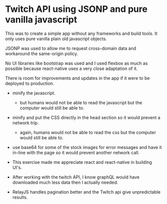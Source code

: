 # Twitch API using JSONP and pure vanilla javascript

This was to create a simple app without any frameworks and build tools.  It only uses pure vanilla plain old javascript objects.

JSONP was used to allow me to request cross-domain data and workaround the same-origin policy.

No UI libraries like bootstrap was used and I used flexbox as much as possible because react-native uses a very close adaptation of it.

There is room for improvements and updates in the app if it were to be deployed to production.

* minify the javascript.  
  * but humans would not be able to read the javascript but the computer would still be able to.
* minify and put the CSS directly in the head section so it would prevent a network trip.
  * again, humans would not be able to read the css but the computer would still be able to.
* use base64 for some of the stock images for error messages and have it in-line with the page so it would prevent another network call.

* This exercise made me appreciate react and react-native in building UI's.
* After working with the twitch API, I know graphQL would have downloaded much less data then I actually needed.
* RelayJS handles pagination better and the Twitch api give unpredictable results.
